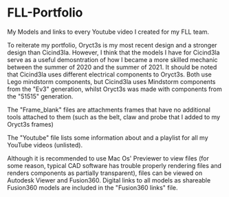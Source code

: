 # FLL-Portfolio
My Models and links to every Youtube video I created for my FLL team.

To reiterate my portfolio, Oryct3s is my most recent design and a stronger design than Cicind3la. However, I think that the models I have for Cicind3la serve as a useful demosntration of how I became a more skilled mechanic between the summer of 2020 and the summer of 2021. It should be noted that Cicind3la uses different electrical components to Oryct3s. Both use Lego mindstorm components, but Cicind3la uses Mindstorm components from the "Ev3" generation, whilst Oryct3s was made with components from the "51515" generation.

The "Frame_blank" files are attachments frames that have no additional tools attached to them (such as the belt, claw and probe that I added to my Oryct3s frames)

The "Youtube" file lists some information about and a playlist for all my YouTube videos (unlisted).

Although it is recommended to use Mac Os' Previewer to view files (for some reason, typical CAD software has trouble properly rendering files and renders components as partially transparent), files can be viewed on Autodesk Viewer and Fusion360. Digital links to all models as shareable Fusion360 models are included in the "Fusion360 links" file.
